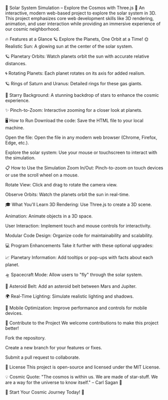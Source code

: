 🌌 Solar System Simulation – Explore the Cosmos with Three.js 🚀
An interactive, modern web-based project to explore the solar system in 3D. This project emphasizes core web development skills like 3D rendering, animation, and user interaction while providing an immersive experience of our cosmic neighborhood.

🔥 Features at a Glance
🪐 Explore the Planets, One Orbit at a Time!
🌞 Realistic Sun: A glowing sun at the center of the solar system.

🪐 Planetary Orbits: Watch planets orbit the sun with accurate relative distances.

🌀 Rotating Planets: Each planet rotates on its axis for added realism.

🪐 Rings of Saturn and Uranus: Detailed rings for these gas giants.

🌌 Starry Background: A stunning backdrop of stars to enhance the cosmic experience.

✨ Pinch-to-Zoom: Interactive zooming for a closer look at planets.

🖥️ How to Run
Download the code:
Save the HTML file to your local machine.

Open the file:
Open the file in any modern web browser (Chrome, Firefox, Edge, etc.).

Explore the solar system:
Use your mouse or touchscreen to interact with the simulation.

📋 How to Use the Simulation
Zoom In/Out: Pinch-to-zoom on touch devices or use the scroll wheel on a mouse.

Rotate View: Click and drag to rotate the camera view.

Observe Orbits: Watch the planets orbit the sun in real-time.

🎓 What You'll Learn
3D Rendering: Use Three.js to create a 3D scene.

Animation: Animate objects in a 3D space.

User Interaction: Implement touch and mouse controls for interactivity.

Modular Code Design: Organize code for maintainability and scalability.

💻 Program Enhancements
Take it further with these optional upgrades:

📈 Planetary Information: Add tooltips or pop-ups with facts about each planet.

🛸 Spacecraft Mode: Allow users to "fly" through the solar system.

🌠 Asteroid Belt: Add an asteroid belt between Mars and Jupiter.

🌍 Real-Time Lighting: Simulate realistic lighting and shadows.

📱 Mobile Optimization: Improve performance and controls for mobile devices.

🤝 Contribute to the Project
We welcome contributions to make this project better!

Fork the repository.

Create a new branch for your features or fixes.

Submit a pull request to collaborate.

📄 License
This project is open-source and licensed under the MIT License.

💡 Cosmic Quote:
"The cosmos is within us. We are made of star-stuff. We are a way for the universe to know itself." – Carl Sagan 🌌

🚀 Start Your Cosmic Journey Today! 🌠
